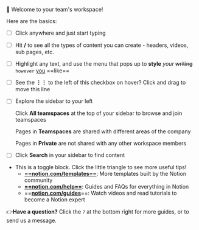 👋 Welcome to your team's workspace!

  

Here are the basics:

- [ ] Click anywhere and just start typing
- [ ] Hit **/** to see all the types of content you can create - headers, videos, sub pages, etc.
- [ ] Highlight any text, and use the menu that pops up to **style** _your_ ~~writing~~ `however` [you](https://www.notion.so/product) ==like==
- [ ] See the **⋮⋮** to the left of this checkbox on hover? Click and drag to move this line
- [ ] Explore the sidebar to your left
    
    Click **All teamspaces** at the top of your sidebar to browse and join teamspaces
    
    Pages in **Teamspaces** are shared with different areas of the company
    
    Pages in **Private** are not shared with any other workspace members
    
- [ ] Click **Search** in your sidebar to find content

- This is a toggle block. Click the little triangle to see more useful tips!
    - **[==notion.com/templates==](https://www.notion.so/templates)**: More templates built by the Notion community
    - **[==notion.com/help==](https://www.notion.so/help)**: Guides and FAQs for everything in Notion
    - ==**[notion.com/guides](http://notion.com/guides)**==: Watch videos and read tutorials to become a Notion expert

  

  

👉**Have a question?** Click the `?` at the bottom right for more guides, or to send us a message.